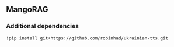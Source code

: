 ## MangoRAG

### Additional dependencies

```
!pip install git+https://github.com/robinhad/ukrainian-tts.git
```